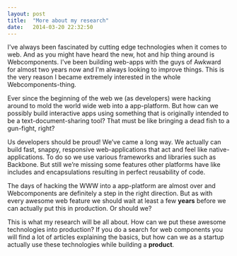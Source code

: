 ```yaml
---
layout: post
title:  "More about my research"
date:   2014-03-20 22:32:50
---
```


I've always been fascinated by cutting edge technologies when it comes to web. And as you might have heard the new, hot and hip thing around is Webcomponents. I've been building web-apps with the guys of Awkward for almost two years now and I'm always looking to improve things. This is the very reason I became extremely interested in the whole Webcomponents-thing.

Ever since the beginning of the web we (as developers) were hacking around to mold the world wide web into a app-platform. But how can we possibly build interactive apps using something that is originally intended to be a text-document-sharing tool? That must be like bringing a dead fish to a gun-fight, right?

Us developers should be proud! We’ve came a long way. We actually can build fast, snappy, responsive web-applications that act and feel like native-applications. To do so we use various frameworks and libraries such as Backbone. But still we’re missing some features other platforms have like includes and encapsulations resulting in perfect reusability of code.

The days of hacking the WWW into a app-platform are almost over and Webcomponents are definitely a step in the right direction. But as with every awesome web feature we should wait at least a few **years** before we can actually put this in production. Or should we?

This is what my research will be all about. How can we put these awesome technologies into production? If you do a search for web components you will find a lot of articles explaining the basics, but how can we as a startup actually use these technologies while building a **product**.